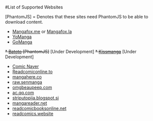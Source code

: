 #List of Supported Websites

[PhantomJS] = Denotes that these sites need PhantomJS to be able to download content.

* [Mangafox.me](http://mangafox.me/) or [Mangafox.la](http://mangafox.la/)
* [YoManga](http://yomanga.co/)
* [GoManga](http://gomanga.co/)

~~* [Batoto](http://bato.to/) [PhantomJS]~~ [Under Development]
~~* [Kissmanga](http://kissmanga.com/)~~ [Under Development]

* [Comic Naver](http://comic.naver.com/index.nhn)
* [Readcomiconline.to](http://readcomiconline.to/)
* [mangahere.co](http://mangahere.co/)
* [raw.senmanga](http://raw.senmanga.com/)
* [omgbeaupeep.com](http://www.omgbeaupeep.com/)
* [ac.qq.com](http://ac.qq.com)
* [striputopija.blogspot.si](http://striputopija.blogspot.si/)
* [mangareader.net](http://www.mangareader.net/)
* [readcomicbooksonline.net](http://readcomicbooksonline.net/)
* [readcomics.website](http://www.readcomics.website/)